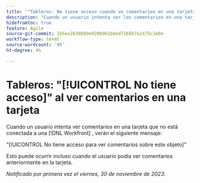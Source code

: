 ```yaml
---
title: '"Tableros: No tiene acceso cuando ve comentarios en una tarjeta".'
description: "Cuando un usuario intenta ver los comentarios en una tarjeta que no está conectada a un objeto de Workfront, ve un mensaje de error."
hidefromtoc: true
feature: Agile
source-git-commit: 1b5ee2639b89e920b961b8ed7166b7a1475c3e0e
workflow-type: tm+mt
source-wordcount: '95'
ht-degree: 4%

---
```



# Tableros: &quot;[!UICONTROL No tiene acceso]&quot; al ver comentarios en una tarjeta

Cuando un usuario intenta ver comentarios en una tarjeta que no está conectada a una [!DNL Workfront] , verán el siguiente mensaje:

&quot;[!UICONTROL No tiene acceso para ver comentarios sobre este objeto]&quot;

Esto puede ocurrir incluso cuando el usuario podía ver comentarios anteriormente en la tarjeta.

_Notificado por primera vez el viernes, 30 de noviembre de 2023._
